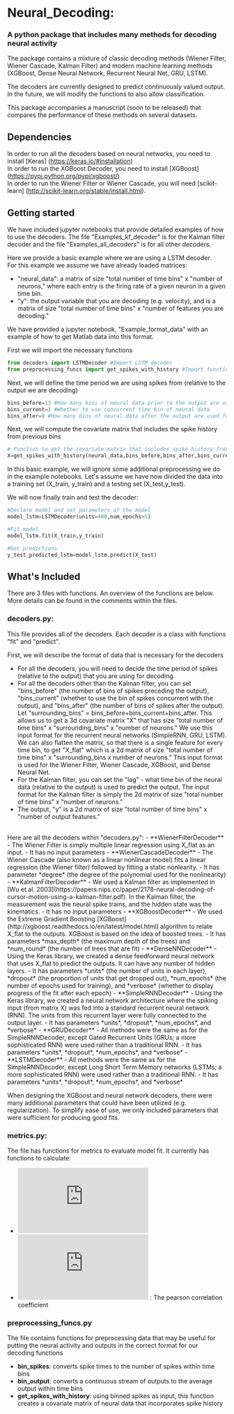# Neural_Decoding: 

### A python package that includes many methods for decoding neural activity

The package contains a mixture of classic decoding methods (Wiener Filter, Wiener Cascade, Kalman Filter) and modern machine learning methods (XGBoost, Dense Neural Network, Recurrent Neural Net, GRU, LSTM).

The decoders are currently designed to predict continuously valued output. In the future, we will modify the functions to also allow classification.

This package accompanies a manuscript (soon to be released) that compares the performance of these methods on several datasets.


## Dependencies
In order to run all the decoders based on neural networks, you need to install [Keras] (https://keras.io/#installation) <br>
In order to run the XGBoost Decoder, you need to install [XGBoost] (https://pypi.python.org/pypi/xgboost/) <br>
In order to run the Wiener Filter or Wiener Cascade, you will need [scikit-learn] (http://scikit-learn.org/stable/install.html).


## Getting started
We have included jupyter notebooks that provide detailed examples of how to use the decoders. The file "Examples_kf_decoder" is for the Kalman filter decoder and the file "Examples_all_decoders" is for all other decoders.

Here we provide a basic example where we are using a LSTM decoder. <br>
For this example we assume we have already loaded matrices:
 - "neural_data": a matrix of size "total number of time bins" x "number of neurons," where each entry is the firing rate of a given neuron in a given time bin.
 - "y": the output variable that you are decoding (e.g. velocity), and is a matrix of size "total number of time bins" x "number of features you are decoding."  <br>

We have provided a jupyter notebook, "Example_format_data" with an example of how to get Matlab data into this format.
<br>

First we will import the necessary functions
```python
from decoders import LSTMDecoder #Import LSTM decoder
from preprocessing_funcs import get_spikes_with_history #Import function to get the covariate matrix that includes spike history from previous bins
```
Next, we will define the time period we are using spikes from (relative to the output we are decoding)
```python
bins_before=13 #How many bins of neural data prior to the output are used for decoding
bins_current=1 #Whether to use concurrent time bin of neural data
bins_after=0 #How many bins of neural data after the output are used for decoding
```

Next, we will compute the covariate matrix that includes the spike history from previous bins
```python
# Function to get the covariate matrix that includes spike history from previous bins
X=get_spikes_with_history(neural_data,bins_before,bins_after,bins_current)
```
In this basic example, we will ignore some additional preprocessing we do in the example notebooks. Let's assume we have now divided the data into a training set (X_train, y_train) and a testing set (X_test,y_test).

We will now finally train and test the decoder:
```python
#Declare model and set parameters of the model
model_lstm=LSTMDecoder(units=400,num_epochs=5)

#Fit model
model_lstm.fit(X_train,y_train)

#Get predictions
y_test_predicted_lstm=model_lstm.predict(X_test)
```

## What's Included
There are 3 files with functions. An overview of the functions are below. More details can be found in the comments within the files.

### decoders.py:
This file provides all of the decoders. Each decoder is a class with functions "fit" and "predict".

First, we will describe the format of data that is necessary for the decoders
- For all the decoders, you will need to decide the time period of spikes (relative to the output) that you are using for decoding.
- For all the decoders other than the Kalman filter, you can set "bins_before" (the number of bins of spikes preceding the output), "bins_current" (whether to use the bin of spikes concurrent with the output), and "bins_after" (the number of bins of spikes after the output). Let "surrounding_bins" = bins_before+bins_current+bins_after. This allows us to get a 3d covariate matrix "X" that has size "total number of time bins" x "surrounding_bins" x "number of neurons." We use this input format for the recurrent neural networks (SimpleRNN, GRU, LSTM). We can also flatten the matrix, so that there is a single feature for every time bin, to get "X_flat" which is a 2d matrix of size "total number of time bins" x "surrounding_bins x number of neurons." This input format is used for the Wiener Filter, Wiener Cascade, XGBoost, and Dense Neural Net.
- For the Kalman filter, you can set the "lag" - what time bin of the neural data (relative to the output) is used to predict the output. The input format for the Kalman filter is simply the 2d matrix of size "total number of time bins" x "number of neurons."
- The output, "y" is a 2d matrix of size "total number of time bins" x "number of output features."

<br>
Here are all the decoders within "decoders.py":
- **WienerFilterDecoder** 
 - The Wiener Filter is simply multiple linear regression using X_flat as an input.
 - It has no input parameters
- **WienerCascadeDecoder**
 - The Wiener Cascade (also known as a linear nonlinear model) fits a linear regression (the Wiener filter) followed by fitting a static nonlearity.
 - It has parameter *degree* (the degree of the polynomial used for the nonlinearity)
- **KalmanFilterDecoder**
 - We used a Kalman filter as implemented in [Wu et al. 2003](https://papers.nips.cc/paper/2178-neural-decoding-of-cursor-motion-using-a-kalman-filter.pdf). In the Kalman filter, the measurement was the neural spike trains, and the hidden state was the kinematics.
 - It has no input parameters
- **XGBoostDecoder**
 - We used the Extreme Gradient Boosting [XGBoost] (http://xgboost.readthedocs.io/en/latest/model.html) algorithm to relate X_flat to the outputs. XGBoost is based on the idea of boosted trees.
 - It has parameters *max_depth* (the maximum depth of the trees) and *num_round* (the number of trees that are fit)
- **DenseNNDecoder**
 - Using the Keras library, we created a dense feedforward neural network that uses X_flat to predict the outputs. It can have any number of hidden layers.
 - It has parameters *units* (the number of units in each layer), *dropout* (the proportion of units that get dropped out), *num_epochs* (the number of epochs used for training), and *verbose* (whether to display progress of the fit after each epoch)
- **SimpleRNNDecoder**
 - Using the Keras library, we created a neural network architecture where the spiking input (from matrix X) was fed into a standard recurrent neural network (RNN). The units from this recurrent layer were fully connected to the output layer. 
 - It has parameters *units*, *dropout*, *num_epochs*, and *verbose*
- **GRUDecoder**
 - All methods were the same as for the SimpleRNNDecoder, except  Gated Recurrent Units (GRUs; a more sophisticated RNN) were used rather than a traditional RNN. 
 - It has parameters *units*, *dropout*, *num_epochs*, and *verbose*
- **LSTMDecoder**
 - All methods were the same as for the SimpleRNNDecoder, except  Long Short Term Memory networks (LSTMs; a more sophisticated RNN) were used rather than a traditional RNN. 
 - It has parameters *units*, *dropout*, *num_epochs*, and *verbose*

When designing the XGBoost and neural network decoders, there were many additional parameters that could have been utilized (e.g. regularization). To simplify ease of use, we only included parameters that were sufficient for producing good fits.

### metrics.py:
The file has functions for metrics to evaluate model fit. It currently has functions to calculate:
 - ![equation](https://latex.codecogs.com/gif.latex?%24R%5E2%3D1-%5Csum_%7Bi%3D1%7D%5E%7Bn%7D%7B%7D%5Cfrac%7B%5Cleft%28y_i-%5Cwidehat%7By_i%7D%20%5Cright%20%29%5E2%7D%7B%5Cleft%28y_i-%5Cbar%7By_i%7D%20%5Cright%20%29%5E2%7D)
 - ![equation](https://latex.codecogs.com/gif.latex?%24%5Crho%24) : The pearson correlation coefficient
 
### preprocessing_funcs.py
The file contains functions for preprocessing data that may be useful for putting the neural activity and outputs in the correct format for our decoding functions
 - **bin_spikes**: converts spike times to the number of spikes within time bins
 - **bin_output**: converts a continuous stream of outputs to the average output within time bins
 - **get_spikes_with_history**: using binned spikes as input, this function creates a covariate matrix of neural data that incorporates spike history

